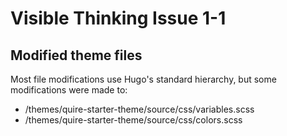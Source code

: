 # Visible Thinking Issue 1-1

## Modified theme files

Most file modifications use Hugo's standard hierarchy, but some modifications were made to:

* /themes/quire-starter-theme/source/css/variables.scss
* /themes/quire-starter-theme/source/css/colors.scss